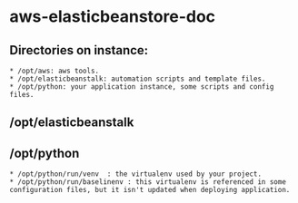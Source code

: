 aws-elasticbeanstore-doc
========================



## Directories on instance:

```
* /opt/aws: aws tools.
* /opt/elasticbeanstalk: automation scripts and template files.
* /opt/python: your application instance, some scripts and config files.
```


## /opt/elasticbeanstalk


## /opt/python
```
* /opt/python/run/venv  : the virtualenv used by your project.
* /opt/python/run/baselinenv : this virtualenv is referenced in some configuration files, but it isn't updated when deploying application.
```
